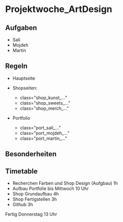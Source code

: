 # Projektwoche_ArtDesign

## Aufgaben

- Sali
- Mojdeh
- Martin

## Regeln

- Hauptseite

- Shopseiten:
  - class="shop_kunst_..."
  - class="shop_sweets_..."
  - class="shop_merch_..."

- Portfolio
  - class="port_sali_..."
  - class="port_mojdeh_..."
  - class="port_martin_..."

## Besonderheiten


## Timetable

- Recherchen Farben und Shop Design (Aufgbau) 1h
- Aufbau Portfolie bis Mittwoch 10 Uhr
- Shop Grundaufbau 4h
- Shop Fertigstellen 3h
- Github 3h

Fertig Donnerstag 13 Uhr
